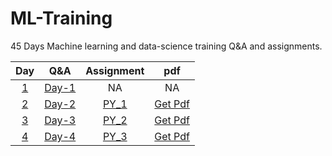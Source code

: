 # ML-Training
45 Days Machine learning and data-science training Q&A and assignments.

| Day | Q&A | Assignment | pdf |
| :-: |-----|:----------:| :-: |
| [1](https://youtu.be/DaRGQ8Py5dU) | [Day-1](https://github.com/chetan6780/ML-Training/blob/master/Question_%26_Answers/day_1.txt) | NA | NA |
| [2](https://youtu.be/pveeAfZnvKo) | [Day-2](https://github.com/chetan6780/ML-Training/blob/master/Question_%26_Answers/day_2.txt) | [PY_1](Assignments/PY_1.ipynb)| [Get Pdf](https://drive.google.com/file/d/1anzoBiswsJFvNiN0ZvsggtDfZuTDQyl5/view?usp=sharing)
| [3](https://youtu.be/t1v8A1mu_fc) | [Day-3](https://github.com/chetan6780/ML-Training/blob/master/Question_%26_Answers/day_3.txt) | [PY_2](Assignments/PY_2.ipynb)| [Get Pdf](https://drive.google.com/file/d/1K86NtEGaG7bWV_tToKmjCrgx27tu-AiB/view?usp=sharing)
| [4](https://youtu.be/GnffH7qmxQo) | [Day-4](https://github.com/chetan6780/ML-Training/blob/master/Question_%26_Answers/day_4.txt) | [PY_3](Assignments/PY_3.ipynb)| [Get Pdf]()
